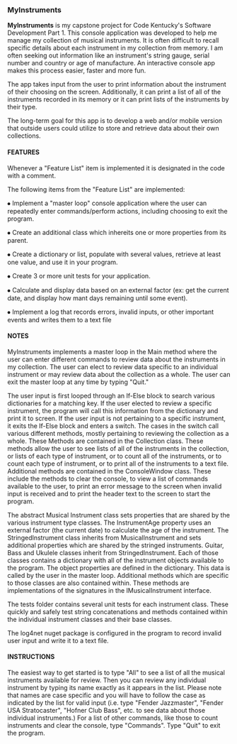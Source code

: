### MyInstruments

**MyInstruments** is my capstone project for Code Kentucky's Software Development Part 1. 
This console application was developed to help me manage my collection of musical instruments. 
It is often difficult to recall specific details about each instrument in my collection from memory. 
I am often seeking out information like an instrument's string gauge, serial number and country or age of manufacture. 
An interactive console app makes this process easier, faster and more fun.

The app takes input from the user to print information about the instrument of their choosing on the screen. 
Additionally, it can print a list of all of the instruments recorded in its memory or it can print lists of the instruments by their type.

The long-term goal for this app is to develop a web and/or mobile version that outside users could utilize to store and retrieve data about their own collections.


#### FEATURES
Whenever a "Feature List" item is implemented it is designated in the code with a comment.

The following items from the "Feature List" are implemented:

⦁	Implement a "master loop" console application where the user can repeatedly enter commands/perform actions, including choosing to exit the program.

⦁	Create an additional class which inhereits one or more properties from its parent.

⦁	Create a dictionary or list, populate with several values, retrieve at least one value, and use it in your program.

⦁	Create 3 or more unit tests for your application.

⦁	Calculate and display data based on an external factor (ex: get the current date, and display how mant days remaining until some event).

⦁ Implement a log that records errors, invalid inputs, or other important events and writes them to a text file

#### NOTES
MyInstruments implements a master loop in the Main method where the user can enter different commands to review data about the instruments in my collection. 
The user can elect to review data specific to an individual instrument or may review data about the collection as a whole. 
The user can exit the master loop at any time by typing "Quit."

The user input is first looped through an If-Else block to search various dictionaries for a matching key. 
If the user elected to review a specific instrument, the program will call this information from the dictionary and print it to screen. 
If the user input is not pertaining to a specific instrument, it exits the If-Else block and enters a switch. 
The cases in the switch call various different methods, mostly pertaining to reviewing the collection as a whole. 
These Methods are contained in the Collection class. 
These methods allow the user to see lists of all of the instruments in the collection, or lists of each type of instrument, or to count all of the instruments, or to count each type of instrument, or to print all of the instruments to a text file. 
Additional methods are contained in the ConsoleWindow class. 
These include the methods to clear the console, to view a list of commands available to the user, to print an error message to the screen when invalid input is received and to print the header text to the screen to start the program. 

The abstract Musical Instrument class sets properties that are shared by the various instrument type classes. 
The InstrumentAge property uses an external factor (the current date) to calculate the age of the instrument. 
The StringedInstrument class inherits from MusicalInstrument and sets additional properties which are shared by the stringed instruments. 
Guitar, Bass and Ukulele classes inherit from StringedInstrument. 
Each of those classes contains a dictionary with all of the instrument objects available to the program. 
The object properties are defined in the dictionary. 
This data is called by the user in the master loop. 
Additional methods which are specific to those classes are also contained within. 
These methods are implementations of the signatures in the IMusicalInstrument interface.

The tests folder contains several unit tests for each instrument class. 
These quickly and safely test string concatenations and methods contained within the individual instrument classes and their base classes.

The log4net nuget package is configured in the program to record invalid user input and write it to a text file.

#### INSTRUCTIONS
The easiest way to get started is to type "All" to see a list of all the musical instruments available for review. 
Then you can review any individual instrument by typing its name exactly as it appears in the list. 
Please note that names are case specific and you will have to follow the case as indicated by the list for valid input (i.e. type "Fender Jazzmaster", "Fender USA Stratocaster", "Hofner Club Bass", etc. to see data about those individual instruments.) 
For a list of other commands, like those to count instruments and clear the console, type "Commands". 
Type "Quit" to exit the program.
